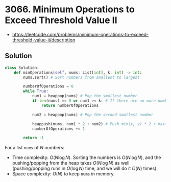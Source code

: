 # 3066. Minimum Operations to Exceed Threshold Value II

- https://leetcode.com/problems/minimum-operations-to-exceed-threshold-value-ii/description

## Solution

```py
class Solution:
    def minOperations(self, nums: List[int], k: int) -> int:
        nums.sort() # Sort numbers from smallest to largest

        numberOfOperations = 0
        while True:
            num1 = heappop(nums) # Pop the smallest number
            if len(nums) == 0 or num1 >= k: # If there are no more numbers to pop, or the smallest number is >= k, we are done
                return numberOfOperations

            num2 = heappop(nums) # Pop the second smallest number

            heappush(nums, num1 * 2 + num2) # Push min(x, y) * 2 + max(x, y) back into the array
            numberOfOperations += 1

        return -1
```

For a list `nums` of $N$ numbers:
- Time complexity: $O(N \log N)$. Sorting the numbers is $O(N \log N)$, and the pushing/popping from the heap takes $O(N \log N)$ as well (pushing/popping runs in $O(\log N)$ time, and we will do it $O(N)$ times).
- Space complexity: $O(N)$ to keep `nums` in memory.